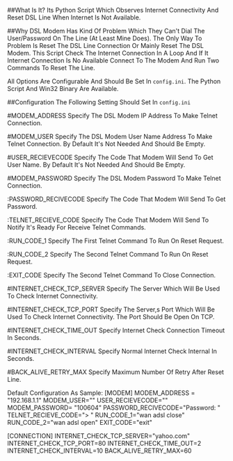 ##What Is It?
Its Python Script Which Observes Internet Connectivity And Reset DSL Line When Internet Is Not Available.

##Why
DSL Modem Has Kind Of Problem Which They Can't Dial The User/Password On The Line (At Least Mine Does). The Only Way To Problem Is Reset The DSL Line Connection Or Mainly Reset The DSL Modem.
This Script Check The Internet Connection In A Loop And If It Internet Connection Is No Available Connect To The Modem And Run Two Commands To Reset The Line. 

All Options Are Configurable And Should Be Set In `config.ini`. The Python Script And Win32 Binary Are Available.

##Configuration
The Following Setting Should Set In `config.ini`

 
#MODEM_ADDRESS
Specify The DSL Modem IP Address To Make Telnet Connection.

#MODEM_USER
Specify The DSL Modem User Name Address To Make Telnet Connection. By Default It's Not Needed And Should Be Empty.

#USER_RECIEVECODE
Specify The Code That Modem Will Send To Get User Name. By Default It's Not Needed And Should Be Empty.

#MODEM_PASSWORD
Specify The DSL Modem Password To Make Telnet Connection.

:PASSWORD_RECIVECODE
Specify The Code That Modem Will Send To Get Password.

:TELNET_RECIEVE_CODE
Specify The Code That Modem Will Send To Notify It's Ready For Receive Telnet Commands.

:RUN_CODE_1
Specify The First Telnet Command To Run On Reset Request.

:RUN_CODE_2
Specify The Second Telnet Command To Run On Reset Request.

:EXIT_CODE
Specify The Second Telnet Command To Close Connection.


#INTERNET_CHECK_TCP_SERVER
Specify The Server Which Will Be Used To Check Internet Connectivity.

#INTERNET_CHECK_TCP_PORT
Specify The Server,s Port Which Will Be Used To Check Internet Connectivity. The Port Should Be Open On TCP.

#INTERNET_CHECK_TIME_OUT
Specify Internet Check Connection Timeout In Seconds.

#INTERNET_CHECK_INTERVAL
Specify Normal Internet Check Internal In Seconds.

#BACK_ALIVE_RETRY_MAX
Specify Maximum Number Of Retry After Reset Line.


Default Configuration As Sample:
[MODEM]
MODEM_ADDRESS = "192.168.1.1"
MODEM_USER=""
USER_RECIEVECODE=""
MODEM_PASSWORD= "100604"
PASSWORD_RECIVECODE="Password: "
TELNET_RECIEVE_CODE="> "
RUN_CODE_1="wan adsl close"
RUN_CODE_2="wan adsl open"
EXIT_CODE="exit"

[CONNECTION]
INTERNET_CHECK_TCP_SERVER="yahoo.com"
INTERNET_CHECK_TCP_PORT=80
INTERNET_CHECK_TIME_OUT=2
INTERNET_CHECK_INTERVAL=10
BACK_ALIVE_RETRY_MAX=60
  
